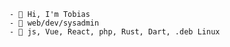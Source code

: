 ```
- 👋 Hi, I'm Tobias
- 🐧 web/dev/sysadmin
- 🔭 js, Vue, React, php, Rust, Dart, .deb Linux
```

<!--
**kronthto/kronthto** is a ✨ _special_ ✨ repository because its `README.md` (this file) appears on your GitHub profile.

Here are some ideas to get you started:

- 🔭 I’m currently working on ...
- 🌱 I’m currently learning ...
- 👯 I’m looking to collaborate on ...
- 🤔 I’m looking for help with ...
- 💬 Ask me about ...
- 📫 How to reach me: ...
- 😄 Pronouns: ...
- ⚡ Fun fact: ...
-->
